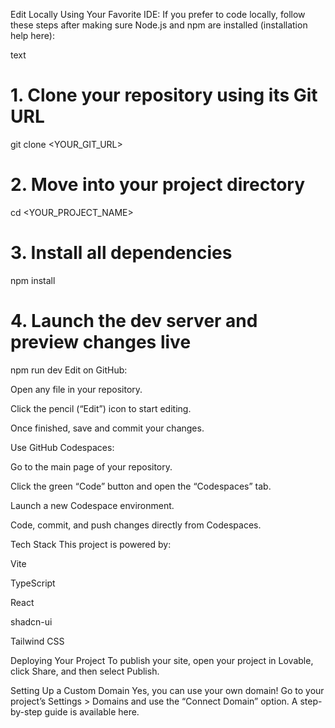 Edit Locally Using Your Favorite IDE:
If you prefer to code locally, follow these steps after making sure Node.js and npm are installed (installation help here):

text
# 1. Clone your repository using its Git URL
git clone <YOUR_GIT_URL>
# 2. Move into your project directory
cd <YOUR_PROJECT_NAME>
# 3. Install all dependencies
npm install
# 4. Launch the dev server and preview changes live
npm run dev
Edit on GitHub:

Open any file in your repository.

Click the pencil (“Edit”) icon to start editing.

Once finished, save and commit your changes.

Use GitHub Codespaces:

Go to the main page of your repository.

Click the green “Code” button and open the “Codespaces” tab.

Launch a new Codespace environment.

Code, commit, and push changes directly from Codespaces.

Tech Stack
This project is powered by:

Vite

TypeScript

React

shadcn-ui

Tailwind CSS

Deploying Your Project
To publish your site, open your project in Lovable, click Share, and then select Publish.

Setting Up a Custom Domain
Yes, you can use your own domain!
Go to your project’s Settings > Domains and use the “Connect Domain” option.
A step-by-step guide is available here.
